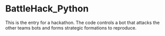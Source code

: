 # BattleHack_Python

This is the entry for a hackathon. The code controls a bot that attacks the other teams bots and forms strategic formations to reproduce. 
